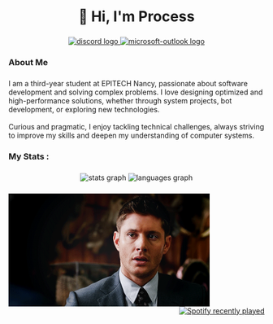 <h1 align="center">👋 Hi, I'm Process</h1>

###

<div align="center">
  <a href="https://discord.com/users/321289289164128265" target="_blank">
    <img src="https://img.shields.io/static/v1?message=Discord&logo=discord&label=&color=7289DA&logoColor=white&labelColor=&style=for-the-badge" height="25" alt="discord logo"  />
  </a>
  <a href="mailto:felix.douaud@epitech.eu" target="_blank">
    <img src="https://img.shields.io/static/v1?message=Outlook&logo=microsoft-outlook&label=&color=0078D4&logoColor=white&labelColor=&style=for-the-badge" height="25" alt="microsoft-outlook logo"  />
  </a>
</div>

###

<h3 align="left"> About Me</h3>

###

<p align="left">I am a third-year student at EPITECH Nancy, passionate about software development and solving complex problems. I love designing optimized and high-performance solutions, whether through system projects, bot development, or exploring new technologies.<br><br>Curious and pragmatic, I enjoy tackling technical challenges, always striving to improve my skills and deepen my understanding of computer systems.</p>

<h3 align="left">  My Stats :</h3>

###

<div align="center">
  <img src="https://github-readme-stats.vercel.app/api?username=Processssss&hide_title=false&hide_rank=false&show_icons=true&include_all_commits=true&count_private=true&disable_animations=false&theme=dark&locale=en&hide_border=false&order=1" height="150" alt="stats graph"  />
  <img src="https://github-readme-stats.vercel.app/api/top-langs?username=Processssss&locale=en&hide_title=false&layout=compact&card_width=320&langs_count=5&theme=dark&hide_border=false&order=2" height="150" alt="languages graph"  />
</div>

###

<img align="left" height="222" src="https://raw.githubusercontent.com/Processssss/Processssss/main/assets/Jensen_Ackles.gif"  />

###

<div align="right">
  <a href="https://open.spotify.com/user/o39wak6i9vwcuezqv7imgsnfy">
    <img src="https://spotify-recently-played-readme.vercel.app/api?user=o39wak6i9vwcuezqv7imgsnfy&count=5&unique=true" alt="Spotify recently played"  />
  </a>
</div>

###
